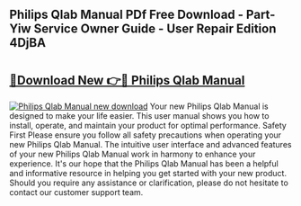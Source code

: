 ## Philips Qlab Manual PDf Free Download - Part-Yiw Service Owner Guide - User Repair Edition 4DjBA

# <h2><a href="http://bc61980.oget.top/?id=Philips+Qlab+Manual">🔗Download New 👉🔴 Philips Qlab Manual</a></h2>

[![Philips Qlab Manual new download](https://i.imgur.com/5g1atiW.png)](http://bc61980.oget.top/?id=Philips+Qlab+Manual)
Your new Philips Qlab Manual is designed to make your life easier. This user manual shows you how to install, operate, and maintain your product for optimal performance. Safety First Please ensure you follow all safety precautions when operating your new Philips Qlab Manual. The intuitive user interface and advanced features of your new Philips Qlab Manual work in harmony to enhance your experience. It's our hope that the Philips Qlab Manual has been a helpful and informative resource in helping you get started with your new product. Should you require any assistance or clarification, please do not hesitate to contact our customer support team.
